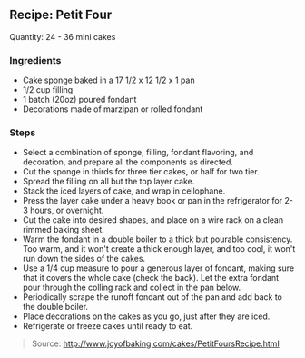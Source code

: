 ## Recipe: Petit Four

Quantity: 24 - 36 mini cakes  


### Ingredients
 - Cake sponge baked in a 17 1/2 x 12 1/2 x 1 pan
 - 1/2 cup filling
 - 1 batch (20oz) poured fondant
 - Decorations made of marzipan or rolled fondant

### Steps
 - Select a combination of sponge, filling, fondant flavoring, and decoration, and prepare all the components as directed.
 - Cut the sponge in thirds for three tier cakes, or half for two tier.
 - Spread the filling on all but the top layer cake.
 - Stack the iced layers of cake, and wrap in cellophane.
 - Press the layer cake under a heavy book or pan in the refrigerator for 2-3 hours, or overnight.
 - Cut the cake into desired shapes, and place on a wire rack on a clean rimmed baking sheet.
 - Warm the fondant in a double boiler to a thick but pourable consistency. Too warm, and it won't create a thick enough layer, and too cool, it won't run down the sides of the cakes.
 - Use a 1/4 cup measure to pour a generous layer of fondant, making sure that it covers the whole cake (check the back). Let the extra fondant pour through the colling rack and collect in the pan below.
 - Periodically scrape the runoff fondant out of the pan and add back to the double boiler.
 - Place decorations on the cakes as you go, just after they are iced.
 - Refrigerate or freeze cakes until ready to eat.

> Source: http://www.joyofbaking.com/cakes/PetitFoursRecipe.html
